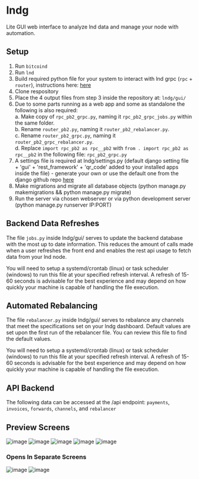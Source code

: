 # lndg
Lite GUI web interface to analyze lnd data and manage your node with automation.

## Setup
1. Run `bitcoind`
2. Run `lnd`
3. Build required python file for your system to interact with lnd grpc (`rpc` + `router`), instructions here: [here](https://github.com/lightningnetwork/lnd/blob/master/docs/grpc/python.md#setup-and-installation)
4. Clone respository
5. Place the 4 output files from step 3 inside the repository at: `lndg/gui/`
6. Due to some parts running as a web app and some as standalone the following is also required:  
  a. Make copy of `rpc_pb2_grpc.py`, naming it `rpc_pb2_grpc_jobs.py` within the same folder.  
  b. Rename `router_pb2.py`, naming it `router_pb2_rebalancer.py`.  
  c. Rename `router_pb2_grpc.py`, naming it `router_pb2_grpc_rebalancer.py`.  
  d. Replace `import rpc_pb2 as rpc__pb2` with `from . import rpc_pb2 as rpc__pb2` in the following file: `rpc_pb2_grpc.py`  
8. A settings file is required at lndg/settings.py (default django setting file + 'gui' + 'rest_framework' + 'qr_code' added to your installed apps inside the file) - generate your own or use the default one from the django github repo [here](https://github.com/django/django/blob/main/django/conf/project_template/project_name/settings.py-tpl)
9. Make migrations and migrate all database objects (python manage.py makemigrations && python manage.py migrate)
10. Run the server via chosen webserver or via python development server (python manage.py runserver IP:PORT)

## Backend Data Refreshes
The file `jobs.py` inside lndg/gui/ serves to update the backend database with the most up to date information.  This reduces the amount of calls made when a user refreshes the front end and enables the rest api usage to fetch data from your lnd node.

You will need to setup a systemd/crontab (linux) or task scheduler (windows) to run this file at your specified refresh interval.  A refresh of 15-60 seconds is advisable for the best experience and may depend on how quickly your machine is capable of handling the file execution.

## Automated Rebalancing
The file `rebalancer.py` inside lndg/gui/ serves to rebalance any channels that meet the specifications set on your lndg dashboard.  Default values are set upon the first run of the rebalancer file.  You can review this file to find the default values.

You will need to setup a systemd/crontab (linux) or task scheduler (windows) to run this file at your specified refresh interval.  A refresh of 15-60 seconds is advisable for the best experience and may depend on how quickly your machine is capable of handling the file execution.

## API Backend
The following data can be accessed at the /api endpoint: `payments`, `invoices`, `forwards`, `channels`, and `rebalancer`

## Preview Screens
![image](https://user-images.githubusercontent.com/38626122/132701345-7129e4e5-09b8-483e-96eb-bf003171ed3f.png)
![image](https://user-images.githubusercontent.com/38626122/132701473-33611c23-cb91-4496-a9ee-c276f1b35f34.png)
![image](https://user-images.githubusercontent.com/38626122/132701498-5cefa10f-00b3-45e3-9a38-e6512d47b750.png)
![image](https://user-images.githubusercontent.com/38626122/132701518-41e585ae-bac3-413b-a6a2-c202e20fd7f9.png)
![image](https://user-images.githubusercontent.com/38626122/132701532-a129f74f-ee6e-4f03-89c8-e82eef775ab1.png)

### Opens In Separate Screens
![image](https://user-images.githubusercontent.com/38626122/132701553-bbab3f27-ac72-4de6-9591-506c6740579b.png)
![image](https://user-images.githubusercontent.com/38626122/132861336-3cb02cad-2b09-4548-8186-a93b2482c40d.png)

